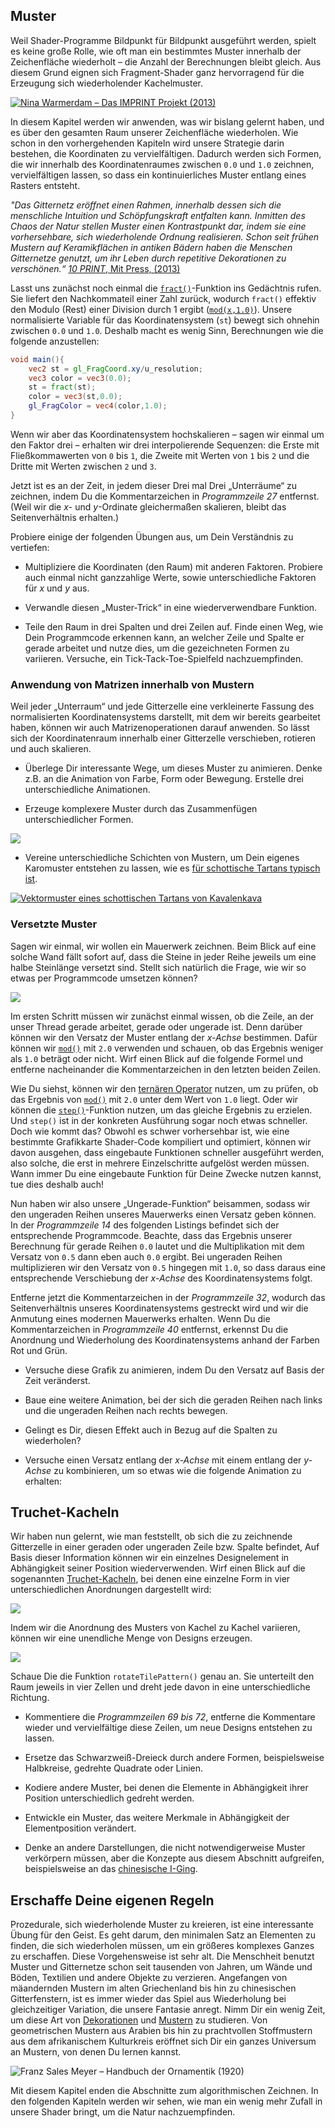 ## Muster

Weil Shader-Programme Bildpunkt für Bildpunkt ausgeführt werden, spielt es keine große Rolle, wie oft man ein bestimmtes Muster innerhalb der Zeichenfläche wiederholt – die Anzahl der Berechnungen bleibt gleich. Aus diesem Grund eignen sich Fragment-Shader ganz hervorragend für die Erzeugung sich wiederholender Kachelmuster. 

[ ![Nina Warmerdam – Das IMPRINT Projekt (2013)](warmerdam.jpg) ](../edit.php#09/dots5.frag)

In diesem Kapitel werden wir anwenden, was wir bislang gelernt haben, und es über den gesamten Raum unserer Zeichenfläche wiederholen. Wie schon in den vorhergehenden Kapiteln wird unsere Strategie darin bestehen, die Koordinaten zu vervielfältigen. Dadurch werden sich Formen, die wir innerhalb des Koordinatenraumes zwischen ```0.0``` und ```1.0``` zeichnen, vervielfältigen lassen, so dass ein kontinuierliches Muster entlang eines Rasters entsteht.

*"Das Gitternetz eröffnet einen Rahmen, innerhalb dessen sich die menschliche Intuition und Schöpfungskraft entfalten kann. Inmitten des Chaos der Natur stellen Muster einen Kontrastpunkt dar, indem sie eine vorhersehbare, sich wiederholende Ordnung realisieren. Schon seit frühen Mustern auf Keramikflächen in antiken Bädern haben die Menschen Gitternetze genutzt, um ihr Leben durch repetitive Dekorationen zu verschönen.“* [*10 PRINT*, Mit Press, (2013)](http://10print.org/)

Lasst uns zunächst noch einmal die [```fract()```](../glossary/?search=fract)-Funktion ins Gedächtnis rufen. Sie liefert den Nachkommateil einer Zahl zurück, wodurch ```fract()``` effektiv den Modulo (Rest) einer Division durch 1 ergibt ([```mod(x,1.0)```](../glossary/?search=mod)). Unsere normalisierte Variable für das Koordinatensystem (```st```) bewegt sich ohnehin zwischen ```0.0``` und ```1.0```. Deshalb macht es wenig Sinn, Berechnungen wie die folgende anzustellen:

```glsl
void main(){
	vec2 st = gl_FragCoord.xy/u_resolution;
	vec3 color = vec3(0.0);
    st = fract(st);
	color = vec3(st,0.0);
	gl_FragColor = vec4(color,1.0);
}
```

Wenn wir aber das Koordinatensystem hochskalieren – sagen wir einmal um den Faktor drei – erhalten wir drei interpolierende Sequenzen: die Erste mit Fließkommawerten von ```0``` bis ```1```, die Zweite mit Werten von ```1``` bis ```2``` und die Dritte mit Werten zwischen ```2``` und ```3```.

<div class="codeAndCanvas" data="grid-making.frag"></div>

Jetzt ist es an der Zeit, in jedem dieser Drei mal Drei „Unterräume“ zu zeichnen, indem Du die Kommentarzeichen in *Programmzeile 27* entfernst. (Weil wir die *x*- und *y*-Ordinate gleichermaßen skalieren, bleibt das Seitenverhältnis erhalten.)

Probiere einige der folgenden Übungen aus, um Dein Verständnis zu vertiefen:

* Multipliziere die Koordinaten (den Raum) mit anderen Faktoren. Probiere auch einmal nicht ganzzahlige Werte, sowie unterschiedliche Faktoren für *x* und *y* aus.

* Verwandle diesen „Muster-Trick“ in eine wiederverwendbare Funktion.

* Teile den Raum in drei Spalten und drei Zeilen auf. Finde einen Weg, wie Dein Programmcode erkennen kann, an welcher Zeile und Spalte er gerade arbeitet und nutze dies, um die gezeichneten Formen zu variieren. Versuche, ein Tick-Tack-Toe-Spielfeld nachzuempfinden.

### Anwendung von Matrizen innerhalb von Mustern

Weil jeder „Unterraum“ und jede Gitterzelle eine verkleinerte Fassung des normalisierten Koordinatensystems darstellt, mit dem wir bereits gearbeitet haben, können wir auch Matrizenoperationen darauf anwenden. So lässt sich der Koordinatenraum innerhalb einer Gitterzelle verschieben, rotieren und auch skalieren.

<div class="codeAndCanvas" data="checks.frag"></div>

* Überlege Dir interessante Wege, um dieses Muster zu animieren. Denke z.B. an die Animation von Farbe, Form oder Bewegung. Erstelle drei unterschiedliche Animationen.

* Erzeuge komplexere Muster durch das Zusammenfügen unterschiedlicher Formen.

[![](diamondtiles-long.png)](../edit.php#09/diamondtiles.frag)

* Vereine unterschiedliche Schichten von Mustern, um Dein eigenes Karomuster entstehen zu lassen, wie es [für schottische Tartans typisch ist](http://de.wikipedia.org/wiki/Tartan_(Muster)).

[ ![Vektormuster eines schottischen Tartans von Kavalenkava](tartan.jpg) ](http://graphicriver.net/item/vector-pattern-scottish-tartan/6590076)

### Versetzte Muster

Sagen wir einmal, wir wollen ein Mauerwerk zeichnen. Beim Blick auf eine solche Wand fällt sofort auf, dass die Steine in jeder Reihe jeweils um eine halbe Steinlänge versetzt sind. Stellt sich natürlich die Frage, wie wir so etwas per Programmcode umsetzen können?

![](brick.jpg)

Im ersten Schritt müssen wir zunächst einmal wissen, ob die Zeile, an der unser Thread gerade arbeitet, gerade oder ungerade ist. Denn darüber können wir den Versatz der Muster entlang der *x-Achse* bestimmen. Dafür können wir [```mod()```](../glossary/?search=mod) mit ```2.0``` verwenden und schauen, ob das Ergebnis weniger als ```1.0``` beträgt oder nicht. Wirf einen Blick auf die folgende Formel und entferne nacheinander die Kommentarzeichen in den letzten beiden Zeilen.

<div class="simpleFunction" data="y = mod(x,2.0);
// y = mod(x,2.0) < 1.0 ? 0. : 1. ;
// y = step(1.0,mod(x,2.0));"></div>

Wie Du siehst, können wir den [ternären Operator](http://de.wikipedia.org/wiki/Bedingte_Anweisung_und_Verzweigung#Auswahloperator) nutzen, um zu prüfen, ob das Ergebnis von [```mod()```](../glossary/?search=mod) mit ```2.0``` unter dem Wert von ```1.0``` liegt. Oder wir können die [```step()```](../glossary/?search=step)-Funktion nutzen, um das gleiche Ergebnis zu erzielen. Und ```step()``` ist in der konkreten Ausführung sogar noch etwas schneller. Doch wie kommt das? Obwohl es schwer vorhersehbar ist, wie eine bestimmte Grafikkarte Shader-Code kompiliert und optimiert, können wir davon ausgehen, dass eingebaute Funktionen schneller ausgeführt werden, also solche, die erst in mehrere Einzelschritte aufgelöst werden müssen. Wann immer Du eine eingebaute Funktion für Deine Zwecke nutzen kannst, tue dies deshalb auch!

Nun haben wir also unsere „Ungerade-Funktion“ beisammen, sodass wir den ungeraden Reihen unseres Mauerwerks einen Versatz geben können. In der *Programmzeile 14* des folgenden Listings befindet sich der entsprechende Programmcode. Beachte, dass das Ergebnis unserer Berechnung für gerade Reihen ```0.0``` lautet und die Multiplikation mit dem Versatz von ```0.5``` dann eben auch ```0.0``` ergibt. Bei ungeraden Reihen multiplizieren wir den Versatz von ```0.5``` hingegen mit ```1.0```, so dass daraus eine entsprechende Verschiebung der *x-Achse* des Koordinatensystems folgt.

Entferne jetzt die Kommentarzeichen in der *Programmzeile 32*, wodurch das Seitenverhältnis unseres Koordinatensystems gestreckt wird und wir die Anmutung eines modernen Mauerwerks erhalten. Wenn Du die Kommentarzeichen in *Programmzeile 40* entfernst, erkennst Du die Anordnung und Wiederholung des Koordinatensystems anhand der Farben Rot und Grün.

<div class="codeAndCanvas" data="bricks.frag"></div>

* Versuche diese Grafik zu animieren, indem Du den Versatz auf Basis der Zeit veränderst.

* Baue eine weitere Animation, bei der sich die geraden Reihen nach links und die ungeraden Reihen nach rechts bewegen.

* Gelingt es Dir, diesen Effekt auch in Bezug auf die Spalten zu wiederholen?

* Versuche einen Versatz entlang der *x-Achse* mit einem entlang der *y-Achse* zu kombinieren, um so etwas wie die folgende Animation zu erhalten:

<a href="../edit.php#09/marching_dots.frag"><canvas id="custom" class="canvas" data-fragment-url="marching_dots.frag"  width="520px" height="200px"></canvas></a>

## Truchet-Kacheln

Wir haben nun gelernt, wie man feststellt, ob sich die zu zeichnende Gitterzelle in einer geraden oder ungeraden Zeile bzw. Spalte befindet, Auf Basis dieser Information können wir ein einzelnes Designelement in Abhängigkeit seiner Position wiederverwenden. Wirf einen Blick auf die sogenannten [Truchet-Kacheln](http://en.wikipedia.org/wiki/Truchet_tiles), bei denen eine einzelne Form in vier unterschiedlichen Anordnungen dargestellt wird:

![](truchet-00.png)

Indem wir die Anordnung des Musters von Kachel zu Kachel variieren, können wir eine unendliche Menge von Designs erzeugen. 

![](truchet-01.png)

Schaue Die die Funktion ```rotateTilePattern()``` genau an. Sie unterteilt den Raum jeweils in vier Zellen und dreht jede davon in eine unterschiedliche Richtung.

<div class="codeAndCanvas" data="truchet.frag"></div>

* Kommentiere die *Programmzeilen 69 bis 72*, entferne die Kommentare wieder und vervielfältige diese Zeilen, um neue Designs entstehen zu lassen.

* Ersetze das Schwarzweiß-Dreieck durch andere Formen, beispielsweise Halbkreise, gedrehte Quadrate oder Linien.

* Kodiere andere Muster, bei denen die Elemente in Abhängigkeit ihrer Position unterschiedlich gedreht werden.

* Entwickle ein Muster, das weitere Merkmale in Abhängigkeit der Elementposition verändert.

* Denke an andere Darstellungen, die nicht notwendigerweise Muster verkörpern müssen, aber die Konzepte aus diesem Abschnitt aufgreifen, beispielsweise an das [chinesische I-Ging](http://de.wikipedia.org/wiki/I_Ging).

<a href="../edit.php#09/iching-01.frag"><canvas id="custom" class="canvas" data-fragment-url="iching-01.frag"  width="520px" height="200px"></canvas></a>

## Erschaffe Deine eigenen Regeln

Prozedurale, sich wiederholende Muster zu kreieren, ist eine interessante Übung für den Geist. Es geht darum, den minimalen Satz an Elementen zu finden, die sich wiederholen müssen, um ein größeres komplexes Ganzes zu erschaffen. Diese Vorgehensweise ist sehr alt. Die Menschheit benutzt Muster und Gitternetze schon seit tausenden von Jahren, um Wände und Böden, Textilien und andere Objekte zu verzieren. Angefangen von mäandernden Mustern im alten Griechenland bis hin zu chinesischen Gitterfenstern, ist es immer wieder das Spiel aus Wiederholung bei gleichzeitiger Variation, die unsere Fantasie anregt. Nimm Dir ein wenig Zeit, um diese Art von [Dekorationen](https://archive.org/stream/traditionalmetho00chririch#page/130/mode/2up) und [Mustern](https://www.pinterest.com/patriciogonzv/paterns/) zu studieren. Von geometrischen Mustern aus Arabien bis hin zu prachtvollen Stoffmustern aus dem afrikanischem Kulturkreis eröffnet sich Dir ein ganzes Universum an Mustern, von denen Du lernen kannst. 

![Franz Sales Meyer – Handbuch der Ornamentik (1920)](geometricpatters.png)

Mit diesem Kapitel enden die Abschnitte zum algorithmischen Zeichnen. In den folgenden Kapiteln werden wir sehen, wie man ein wenig mehr Zufall in unsere Shader bringt, um die Natur nachzuempfinden.

